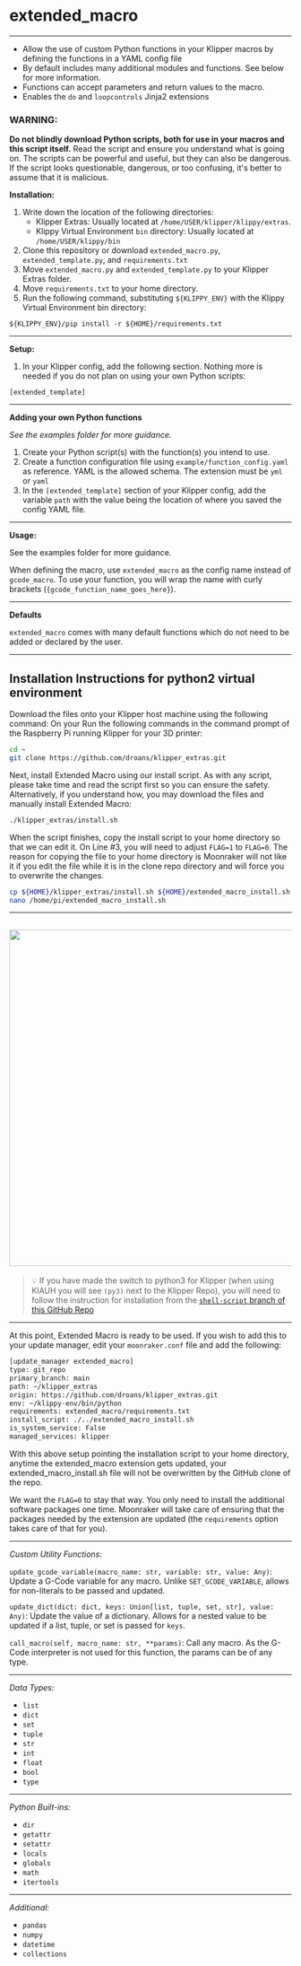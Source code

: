 # extended_macro
---
* Allow the use of custom Python functions in your Klipper macros by defining the functions in a YAML config file
* By default includes many additional modules and functions. See below for more information.
* Functions can accept parameters and return values to the macro.
* Enables the `do` and `loopcontrols` Jinja2 extensions

### WARNING:

**Do not blindly download Python scripts, both for use in your macros and this script itself.** Read the script and ensure you understand what is going on. The scripts can be powerful and useful, but they can also be dangerous. If the script looks questionable, dangerous, or too confusing, it's better to assume that it is malicious.

**Installation:**
1. Write down the location of the following directories:
    * Klipper Extras: Usually located at `/home/USER/klipper/klippy/extras`.
    * Klippy Virtual Environment `bin` directory: Usually located at `/home/USER/klippy/bin`
2. Clone this repository or download `extended_macro.py`, `extended_template.py`, and `requirements.txt`
3. Move `extended_macro.py` and `extended_template.py` to your Klipper Extras folder.
4. Move `requirements.txt` to your home directory.
5. Run the following command, substituting `${KLIPPY_ENV}` with the Klippy Virtual Environment bin directory:

```
${KLIPPY_ENV}/pip install -r ${HOME}/requirements.txt
```

---
**Setup:**

1. In your Klipper config, add the following section. Nothing more is needed if you do not plan on using your own Python scripts:
```
[extended_template]
```

---
**Adding your own Python functions**

*See the examples folder for more guidance.*

1. Create your Python script(s) with the function(s) you intend to use.
2. Create a function configuration file using `example/function_config.yaml` as reference. YAML is the allowed schema. The extension must be `yml` or `yaml`
3. In the `[extended_template]` section of your Klipper config, add the variable `path` with the value being the location of where you saved the config YAML file.

---
**Usage:**

See the examples folder for more guidance.

When defining the macro, use `extended_macro` as the config name instead of `gcode_macro`. To use your function, you will wrap the name with curly brackets (`{gcode_function_name_goes_here}`).

---
**Defaults**

`extended_macro` comes with many default functions which do not need to be added or declared by the user.

---

## Installation Instructions for python2 virtual environment

Download the files onto your Klipper host machine using the following command:
On your Run the following commands in the command prompt of the Raspberry Pi running Klipper for your 3D printer:

```BASH
cd ~
git clone https://github.com/droans/klipper_extras.git
```

Next, install Extended Macro using our install script. As with any script, please take time and read the script first so you can ensure the safety. Alternatively, if you understand how, you may download the files and manually install Extended Macro:

```BASH
./klipper_extras/install.sh
```

When the script finishes, copy the install script to your home directory so that we can edit it. On Line #3, you will need to adjust `FLAG=1` to `FLAG=0`. The reason for copying the file to your home directory is Moonraker will not like it if you edit the file while it is in the clone repo directory and will force you to overwrite the changes.

```BASH
cp ${HOME}/klipper_extras/install.sh ${HOME}/extended_macro_install.sh
nano /home/pi/extended_macro_install.sh
```
---
## <img src=".\images\Sign1.svg" width="600">

>:bulb:
>If you have made the switch to python3 for Klipper (when using KIAUH you will see `(py3)` next to the Klipper Repo), you will need
>to follow the instruction for installation from the [`shell-script` branch of this GitHub Repo](https://github.com/droans/>klipper_extras/tree/shell-install/extended_macro#installation-instructions)

---

At this point, Extended Macro is ready to be used. If you wish to add this to your update manager, edit your `moonraker.conf` file and add the following:

```BASH
[update_manager extended_macro]
type: git_repo
primary_branch: main
path: ~/klipper_extras
origin: https://github.com/droans/klipper_extras.git
env: ~/klippy-env/bin/python
requirements: extended_macro/requirements.txt
install_script: ./../extended_macro_install.sh
is_system_service: False
managed_services: klipper
```

With this above setup pointing the installation script to your home directory, anytime the extended_macro extension gets updated, your extended_macro_install.sh file will not be overwritten by the GitHub clone of the repo.

We want the `FLAG=0` to stay that way.  You only need to install the additional software packages one time. Moonraker will take care of ensuring that the packages needed by the extension are updated (the `requirements` option takes care of that for you).

---

*Custom Utility Functions*:

`update_gcode_variable(macro_name: str, variable: str, value: Any)`: Update a G-Code variable for any macro. Unlike `SET_GCODE_VARIABLE`, allows for non-literals to be passed and updated.

`update_dict(dict: dict, keys: Union[list, tuple, set, str], value: Any)`: Update the value of a dictionary. Allows for a nested value to be updated if a list, tuple, or set is passed for `keys`.

`call_macro(self, macro_name: str, **params)`: Call any macro. As the G-Code interpreter is not used for this function, the params can be of any type.

---

*Data Types:*

* `list`
* `dict`
* `set`
* `tuple`
* `str`
* `int`
* `float`
* `bool`
* `type`
---

*Python Built-ins:*

* `dir`
* `getattr`
* `setattr`
* `locals`
* `globals`
* `math`
* `itertools`
---
*Additional:*
* `pandas`
* `numpy`
* `datetime`
* `collections`
